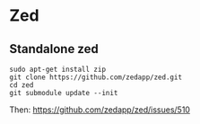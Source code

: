 Zed
===


Standalone zed
--------------

    sudo apt-get install zip
    git clone https://github.com/zedapp/zed.git
    cd zed
    git submodule update --init

Then: https://github.com/zedapp/zed/issues/510

